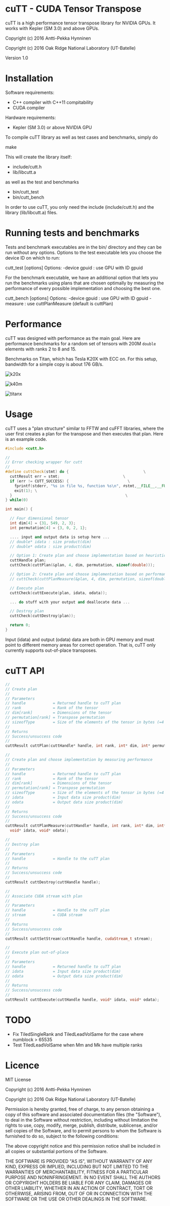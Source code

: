 cuTT - CUDA Tensor Transpose
============================

cuTT is a high performance tensor transpose library for NVIDIA GPUs. It works with Kepler (SM 3.0) and above GPUs.

Copyright (c) 2016 Antti-Pekka Hynninen

Copyright (c) 2016 Oak Ridge National Laboratory (UT-Batelle)

Version 1.0

Installation
============

Software requirements:
 * C++ compiler with C++11 compitability
 * CUDA compiler

Hardware requirements:
 * Kepler (SM 3.0) or above NVIDIA GPU

To compile cuTT library as well as test cases and benchmarks, simply do

make

This will create the library itself:

 * include/cutt.h
 * lib/libcutt.a

as well as the test and benchmarks

 * bin/cutt_test
 * bin/cutt_bench

In order to use cuTT, you only need the include (include/cutt.h) and the library (lib/libcutt.a) files.

Running tests and benchmarks
============================

Tests and benchmark executables are in the bin/ directory and they can be run without any options.
Options to the test executable lets you choose the device ID on which to run:

cutt_test [options]
Options:
-device gpuid : use GPU with ID gpuid

For the benchmark executable, we have an additional option that lets you run the benchmarks using
plans that are chosen optimally by measuring the performance of every possible implementation and
choosing the best one.

cutt_bench [options]
Options:
-device gpuid : use GPU with ID gpuid
-measure      : use cuttPlanMeasure (default is cuttPlan)

Performance
===========

cuTT was designed with performance as the main goal. Here are performance benchmarks for a random set of tensors with 200M `double` elements with ranks 2 to 8 and 15.

Benchmarks on Titan, which has Tesla K20X with ECC on. For this setup, bandwidth for a simple copy is about 176 GB/s.

![k20x](https://raw.githubusercontent.com/ap-hynninen/cutt/master/doc/bw_k20x_june29_2016.png)

![k40m](https://raw.githubusercontent.com/ap-hynninen/cutt/master/doc/bw_k40m_july1_2016.png)

![titanx](https://raw.githubusercontent.com/ap-hynninen/cutt/master/doc/bw_titanx_july1_2016.png)


Usage
=====

cuTT uses a "plan structure" similar to FFTW and cuFFT libraries, where the
user first creates a plan for the transpose and then executes that plan.
Here is an example code.

```c++
#include <cutt.h>

//
// Error checking wrapper for cutt
//
#define cuttCheck(stmt) do {                                 \
  cuttResult err = stmt;                            \
  if (err != CUTT_SUCCESS) {                          \
    fprintf(stderr, "%s in file %s, function %s\n", #stmt,__FILE__,__FUNCTION__); \
    exit(1); \
  }                                                  \
} while(0)

int main() {

  // Four dimensional tensor
  int dim[4] = {31, 549, 2, 3};
  int permutation[4] = {3, 0, 2, 1};

  .... input and output data is setup here ...
  // double* idata : size product(dim)
  // double* odata : size product(dim)

  // Option 1: Create plan and choose implementation based on heuristics
  cuttHandle plan;
  cuttCheck(cuttPlan(&plan, 4, dim, permutation, sizeof(double)));

  // Option 2: Create plan and choose implementation based on performance measurements
  // cuttCheck(cuttPlanMeasure(&plan, 4, dim, permutation, sizeof(double), idata, odata));

  // Execute plan
  cuttCheck(cuttExecute(plan, idata, odata));

  ... do stuff with your output and deallocate data ...

  // Destroy plan
  cuttCheck(cuttDestroy(plan));

  return 0;
}
```

Input (idata) and output (odata) data are both in GPU memory and must point to different
memory areas for correct operation. That is, cuTT only currently supports out-of-place
transposes.

cuTT API
========

```c++
//
// Create plan
//
// Parameters
// handle            = Returned handle to cuTT plan
// rank              = Rank of the tensor
// dim[rank]         = Dimensions of the tensor
// permutation[rank] = Transpose permutation
// sizeofType        = Size of the elements of the tensor in bytes (=4 or 8)
//
// Returns
// Success/unsuccess code
// 
cuttResult cuttPlan(cuttHandle* handle, int rank, int* dim, int* permutation, size_t sizeofType);

//
// Create plan and choose implementation by measuring performance
//
// Parameters
// handle            = Returned handle to cuTT plan
// rank              = Rank of the tensor
// dim[rank]         = Dimensions of the tensor
// permutation[rank] = Transpose permutation
// sizeofType        = Size of the elements of the tensor in bytes (=4 or 8)
// idata             = Input data size product(dim)
// odata             = Output data size product(dim)
//
// Returns
// Success/unsuccess code
// 
cuttResult cuttPlanMeasure(cuttHandle* handle, int rank, int* dim, int* permutation, size_t sizeofType,
  void* idata, void* odata);

//
// Destroy plan
//
// Parameters
// handle            = Handle to the cuTT plan
// 
// Returns
// Success/unsuccess code
//
cuttResult cuttDestroy(cuttHandle handle);

//
// Associate CUDA stream with plan
//
// Parameters
// handle            = Handle to the cuTT plan
// stream            = CUDA stream
// 
// Returns
// Success/unsuccess code
//
cuttResult cuttSetStream(cuttHandle handle, cudaStream_t stream);

//
// Execute plan out-of-place
//
// Parameters
// handle            = Returned handle to cuTT plan
// idata             = Input data size product(dim)
// odata             = Output data size product(dim)
// 
// Returns
// Success/unsuccess code
//
cuttResult cuttExecute(cuttHandle handle, void* idata, void* odata);
```

TODO
====
 * Fix TiledSingleRank and TiledLeadVolSame for the case where numblock > 65535
 * Test TiledLeadVolSame when Mm and Mk have multiple ranks

Licence
=======

MIT License

Copyright (c) 2016 Antti-Pekka Hynninen

Copyright (c) 2016 Oak Ridge National Laboratory (UT-Batelle)

Permission is hereby granted, free of charge, to any person obtaining a copy
of this software and associated documentation files (the "Software"), to deal
in the Software without restriction, including without limitation the rights
to use, copy, modify, merge, publish, distribute, sublicense, and/or sell
copies of the Software, and to permit persons to whom the Software is
furnished to do so, subject to the following conditions:

The above copyright notice and this permission notice shall be included in all
copies or substantial portions of the Software.

THE SOFTWARE IS PROVIDED "AS IS", WITHOUT WARRANTY OF ANY KIND, EXPRESS OR
IMPLIED, INCLUDING BUT NOT LIMITED TO THE WARRANTIES OF MERCHANTABILITY,
FITNESS FOR A PARTICULAR PURPOSE AND NONINFRINGEMENT. IN NO EVENT SHALL THE
AUTHORS OR COPYRIGHT HOLDERS BE LIABLE FOR ANY CLAIM, DAMAGES OR OTHER
LIABILITY, WHETHER IN AN ACTION OF CONTRACT, TORT OR OTHERWISE, ARISING FROM,
OUT OF OR IN CONNECTION WITH THE SOFTWARE OR THE USE OR OTHER DEALINGS IN THE
SOFTWARE.

